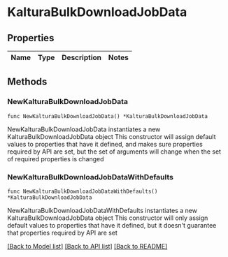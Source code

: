 # KalturaBulkDownloadJobData

## Properties

Name | Type | Description | Notes
------------ | ------------- | ------------- | -------------

## Methods

### NewKalturaBulkDownloadJobData

`func NewKalturaBulkDownloadJobData() *KalturaBulkDownloadJobData`

NewKalturaBulkDownloadJobData instantiates a new KalturaBulkDownloadJobData object
This constructor will assign default values to properties that have it defined,
and makes sure properties required by API are set, but the set of arguments
will change when the set of required properties is changed

### NewKalturaBulkDownloadJobDataWithDefaults

`func NewKalturaBulkDownloadJobDataWithDefaults() *KalturaBulkDownloadJobData`

NewKalturaBulkDownloadJobDataWithDefaults instantiates a new KalturaBulkDownloadJobData object
This constructor will only assign default values to properties that have it defined,
but it doesn't guarantee that properties required by API are set


[[Back to Model list]](../README.md#documentation-for-models) [[Back to API list]](../README.md#documentation-for-api-endpoints) [[Back to README]](../README.md)


